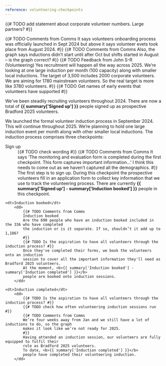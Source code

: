 ```yaml
---
reference: volunteering-checkpoints
---
```

{{# TODO add statement about corporate volunteer numbers. Large partners? #}}

{{# TODO Comments from Comms
It says volunteers onboarding process was officially launched in Sept 2024 but above
it says volunteer evets took place from August 2024.
#}}
{{# TODO Comments from Comms
Also, the graph says inductions didn’t start until after Oct but shifts started in August –
is the graph correct? 
#}}
{{# TODO Feedback from John S-R (Volunteering)
Yes recruitment will happen all the way across 2025. We’re looking at one large induction
per month (100 capacity) along with smaller local inductions.  The target of 3,500 includes
2000 corporate volunteers. We are aiming for 1780 mainstream volunteers. So the real target
is more like 3780 volunteers.
#}}
{{# TODO Get names of early events that volunteers have supported #}}

We've been steadily recruiting volunteers throughout 2024. There are now a total of <b>{{ summary['Signed up'] }}</b> people signed up as prospective Bradford 2025 volunteers.

We launched the formal volunteer induction process in September 2024. This will continue throughout 2025. We’re planning to hold one large induction event per month along with other smaller local inductions. The induction process comprises three checkpoints:

<dl>
    <dt>Sign up</dt>
        <dd>
            {{# TODO check wording #}}
            {{# TODO Comments from Comms
            It says ‘The monitoring and evaluation form is completed during the first checkpoint.
            This form captures important information…’ I think this needs to come out as we haven’t
            captured all the demographics. 
            #}}
            The first step is to sign up. During this checkpoint the prospective volunteers
            fill in an application form to collect key information that we use to track the
            volunteering process.
            There are currently <b>{{ summary['Signed up'] - summary['Induction booked'] }}</b>
            people in this checkpoint.
        </dd>

    <dt>Induction booked</dt>
        <dd>
            {{# TODO Comments from Comms
            Induction booked 
            Are the 690 people who have an induction booked included in the 336 who have completed
            the induction or is it separate. If so, shouldn’t it add up to 1,186?
            #}}
            {{# TODO Is the aspiration to have all volunteers through the induction process? #}}
            Once they've completed their forms, we book the volunteers onto an induction
            session to cover all the important information they'll need as Bradford 2025 volunteers.
            At the moment, <b>{{ summary['Induction booked'] - summary['Induction completed'] }}</b>
            people are booked onto induction sessions.
        </dd>

    <dt>Induction completed</dt>
        <dd>
            {{# TODO Is the aspiration to have all volunteers through the induction process? #}}
            {{# TODO check how often volunteering induction sessions run #}}
            {{# TODO Comments from Comms
            We’re four weeks away from Jan and we still have a lot of inductions to do, so the graph
            makes it look like we’re not ready for 2025. 
            #}}
            Having attended an induction session, our volunteers are fully equipped to fulfil their
            role as Bradford 2025 volunteers.
            To date, <b>{{ summary['Induction completed'] }}</b>
            people have completed their volunteering induction.
        </dd>
</dl>



